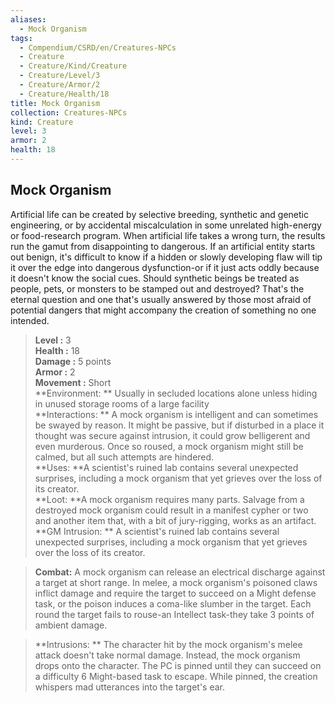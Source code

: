```yaml
---
aliases:
  - Mock Organism
tags:
  - Compendium/CSRD/en/Creatures-NPCs
  - Creature
  - Creature/Kind/Creature
  - Creature/Level/3
  - Creature/Armor/2
  - Creature/Health/18
title: Mock Organism
collection: Creatures-NPCs
kind: Creature
level: 3
armor: 2
health: 18
---
```

## Mock Organism  
Artificial life can be created by selective breeding, synthetic and genetic engineering, or by accidental miscalculation in some unrelated high-energy or food-research program. When artificial life takes a wrong turn, the results run the gamut from disappointing to dangerous. If an artificial entity starts out benign, it's difficult to know if a hidden or slowly developing flaw will tip it over the edge into dangerous dysfunction-or if it just acts oddly because it doesn't know the social cues. Should synthetic beings be treated as people, pets, or monsters to be stamped out and destroyed? That's the eternal question and one that's usually answered by those most afraid of potential dangers that might accompany the creation of something no one intended.  

  
> **Level :** 3  
> **Health :** 18  
> **Damage :** 5 points  
> **Armor :** 2  
> **Movement :** Short  
> **Environment: ** Usually in secluded locations alone unless hiding in unused storage rooms of a large facility  
> **Interactions: ** A mock organism is intelligent and can sometimes be swayed by reason. It might be passive, but if disturbed in a place it thought was secure against intrusion, it could grow belligerent and even murderous. Once so roused, a mock organism might still be calmed, but all such attempts are hindered.  
> **Uses: **A scientist's ruined lab contains several unexpected surprises, including a mock organism that yet grieves over the loss of its creator.  
> **Loot: **A mock organism requires many parts. Salvage from a destroyed mock organism could result in a manifest cypher or two and another item that, with a bit of jury-rigging, works as an artifact.  
> **GM Intrusion: ** A scientist's ruined lab contains several unexpected surprises, including a mock organism that yet grieves over the loss of its creator.  

> **Combat:** 
> A mock organism can release an electrical discharge against a target at short range. In melee, a mock organism's poisoned claws inflict damage and require the target to succeed on a Might defense task, or the poison induces a coma-like slumber in the target. Each round the target fails to rouse-an Intellect task-they take 3 points of ambient damage.  
  

> **Intrusions: ** 
> The character hit by the mock organism's melee attack doesn't take normal damage. Instead, the mock organism drops onto the character. The PC is pinned until they can succeed on a difficulty 6 Might-based task to escape. While pinned, the creation whispers mad utterances into the target's ear.  
